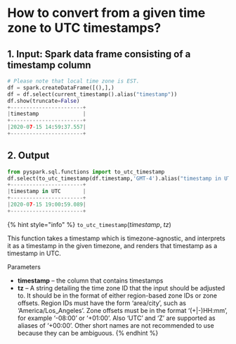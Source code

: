 # How to convert from a given time zone to UTC timestamps?

## 1.  Input:  Spark data frame consisting of a timestamp column 

```python
# Please note that local time zone is EST.
df = spark.createDataFrame([(),],)
df = df.select(current_timestamp().alias("timestamp"))
df.show(truncate=False)
+-----------------------+
|timestamp              |
+-----------------------+
|2020-07-15 14:59:37.557|
+-----------------------+
```

## 2.  Output

```python
from pyspark.sql.functions import to_utc_timestamp
df.select(to_utc_timestamp(df.timestamp,'GMT-4').alias("timestamp in UTC")).show(truncate=False)
+-----------------------+
|timestamp in UTC       |
+-----------------------+
|2020-07-15 19:00:59.089|
+-----------------------+
```

{% hint style="info" %}
`to_utc_timestamp`\(_timestamp_, _tz_\)    

This function takes a timestamp which is timezone-agnostic, and interprets it as a timestamp in the given timezone, and renders that timestamp as a timestamp in UTC.

Parameters

* **timestamp** – the column that contains timestamps
* **tz** – A string detailing the time zone ID that the input should be adjusted to. It should be in the format of either region-based zone IDs or zone offsets. Region IDs must have the form ‘area/city’, such as ‘America/Los\_Angeles’. Zone offsets must be in the format ‘\(+\|-\)HH:mm’, for example ‘-08:00’ or ‘+01:00’. Also ‘UTC’ and ‘Z’ are supported as aliases of ‘+00:00’. Other short names are not recommended to use because they can be ambiguous.
{% endhint %}

